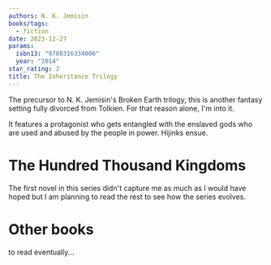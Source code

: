 ```yaml
---
authors: N. K. Jemisin
books/tags:
  - fiction
date: 2023-12-27
params:
  isbn13: "9780316334006"
  year: "2014"
star_rating: 3
title: The Inheritance Trilogy
---
```


The precursor to N. K. Jemisin's Broken Earth trilogy, this is another fantasy
setting fully divorced from Tolkien. For that reason alone, I'm into it.

It features a protagonist who gets entangled with the enslaved gods who are used
and abused by the people in power. Hijinks ensue.

<!--more-->

# The Hundred Thousand Kingdoms

The first novel in this series didn't capture me as much as I would have hoped
but I am planning to read the rest to see how the series evolves.

# Other books

to read eventually...
